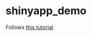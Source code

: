 # shinyapp_demo

Follows [this tutorial](https://hbctraining.github.io/Training-modules/RShiny/lessons/shinylive.html)
